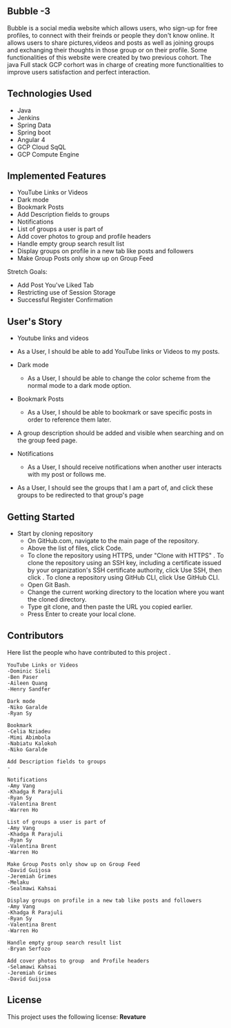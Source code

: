  Bubble -3
  -----------------------------------------------------------------------------------------------------------------------------------------------------------
  Bubble is a social media website which allows users, who sign-up for free profiles, to connect with their freinds or people they 
  don't know online. It allows users to share pictures,videos and posts as well as joining groups and exchanging their thoughts in those group or on their profile. 
  Some functionalities of this website were created by two previous cohort. The java Full stack  GCP corhort was in charge of creating more functionalities 
  to improve users satisfaction and perfect interaction.
  

**Technologies Used**
-----------------------------------------------------------------------------------------
* Java
* Jenkins
* Spring Data
* Spring boot
* Angular 4
* GCP Cloud SqQL
* GCP Compute Engine


**Implemented Features**
------------------------------------
* YouTube Links or Videos
* Dark mode
* Bookmark Posts
* Add Description fields to groups
* Notifications
* List of groups a user is part of
* Add cover photos to group and profile headers
* Handle empty group search result list 
* Display groups on profile in a new tab like posts and followers
* Make Group Posts only show up on Group Feed

Stretch Goals:

* Add Post You've Liked Tab
* Restricting use of Session Storage
* Successful Register Confirmation


**User's Story**
-----------------------------------------
*  Youtube links and videos
  * As a User, I should be able to add YouTube links or Videos to my posts.
  
* Dark mode
  * As a User, I should be able to change the color scheme from the normal mode to a dark mode option.
  
* Bookmark Posts
  * As a User, I should be able to bookmark or save specific posts in order to reference them later.
  
* A group description should be added and visible when searching and on the group feed page.

* Notifications
  * As a User, I should receive notifications when another user interacts with my post or follows me.
  
* As a User, I should see the groups that I am a part of, and click these groups to be redirected to that group's page

**Getting Started**
-------------------------------------------
* Start by cloning repository
   * On GitHub.com, navigate to the main page of the repository.
   * Above the list of files, click Code.
   *  To clone the repository using HTTPS, under "Clone with HTTPS" . To clone the repository using an SSH key,
   including a certificate issued by your organization's SSH certificate authority, click Use SSH, then click . 
    To clone a repository using GitHub CLI, click Use GitHub CLI.
    * Open Git Bash.
    * Change the current working directory to the location where you want the cloned directory.
    * Type git clone, and then paste the URL you copied earlier.
    * Press Enter to create your local clone.

**Contributors**
---------------------------------------------
Here list the people who have contributed to this project . 

    YouTube Links or Videos 
    -Dominic Sieli
    -Ben Paser
    -Aileen Quang
    -Henry Sandfer
      
    Dark mode   
    -Niko Garalde
    -Ryan Sy
      
    Bookmark   
    -Celia Nziadeu
    -Mimi Abimbola
    -Nabiatu Kalokoh
    -Niko Garalde
      
    Add Description fields to groups     
    -
      
    Notifications 
    -Amy Vang
    -Khadga R Parajuli
    -Ryan Sy
    -Valentina Brent
    -Warren Ho
    
    List of groups a user is part of 
    -Amy Vang
    -Khadga R Parajuli
    -Ryan Sy
    -Valentina Brent
    -Warren Ho
      
    Make Group Posts only show up on Group Feed 
    -David Guijosa
    -Jeremiah Grimes
    -Melaku 
    -Sealmawi Kahsai
      
    Display groups on profile in a new tab like posts and followers
    -Amy Vang
    -Khadga R Parajuli
    -Ryan Sy
    -Valentina Brent
    -Warren Ho
    
    Handle empty group search result list 
    -Bryan Serfozo
    
    Add cover photos to group  and Profile headers
    -Selamawi Kahsai
    -Jeremiah Grimes
    -David Guijosa

**License**
--------------------------------------------
This project uses the following license: **Revature**
